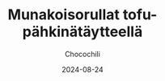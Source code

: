 ---
title: "Munakoisorullat tofu-pähkinätäytteellä"
image: "https://vegaanibotti.lauravuo.me/2024/08/2024-08-24_small.png"
date: 2024-08-24
receipt_url: "https://chocochili.net/2022/01/munakoisorullat-tofu-pahkinataytteella/"
author: "Chocochili"
---